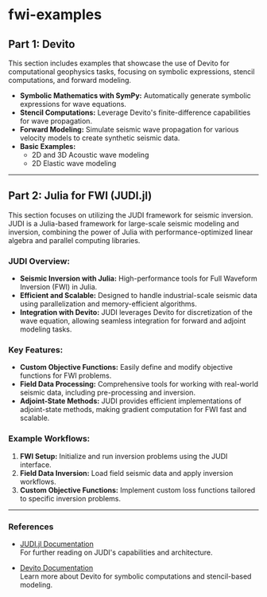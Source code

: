 # fwi-examples

## Part 1: Devito
This section includes examples that showcase the use of Devito for computational geophysics tasks, focusing on symbolic expressions, stencil computations, and forward modeling.

- **Symbolic Mathematics with SymPy:** Automatically generate symbolic expressions for wave equations.
- **Stencil Computations:** Leverage Devito's finite-difference capabilities for wave propagation.
- **Forward Modeling:** Simulate seismic wave propagation for various velocity models to create synthetic seismic data.
- **Basic Examples:**
  - 2D and 3D Acoustic wave modeling
  - 2D Elastic wave modeling

---

## Part 2: Julia for FWI (JUDI.jl)
This section focuses on utilizing the JUDI framework for seismic inversion. JUDI is a Julia-based framework for large-scale seismic modeling and inversion, combining the power of Julia with performance-optimized linear algebra and parallel computing libraries.

### JUDI Overview:
- **Seismic Inversion with Julia:** High-performance tools for Full Waveform Inversion (FWI) in Julia.
- **Efficient and Scalable:** Designed to handle industrial-scale seismic data using parallelization and memory-efficient algorithms.
- **Integration with Devito:** JUDI leverages Devito for discretization of the wave equation, allowing seamless integration for forward and adjoint modeling tasks.

### Key Features:
- **Custom Objective Functions:** Easily define and modify objective functions for FWI problems.
- **Field Data Processing:** Comprehensive tools for working with real-world seismic data, including pre-processing and inversion.
- **Adjoint-State Methods:** JUDI provides efficient implementations of adjoint-state methods, making gradient computation for FWI fast and scalable.

### Example Workflows:
1. **FWI Setup:** Initialize and run inversion problems using the JUDI interface.
2. **Field Data Inversion:** Load field seismic data and apply inversion workflows.
3. **Custom Objective Functions:** Implement custom loss functions tailored to specific inversion problems.

---

### References
- [JUDI.jl Documentation](https://slimgroup.github.io/JUDI.jl/dev/about/)  
  For further reading on JUDI's capabilities and architecture.
  
- [Devito Documentation](https://www.devitoproject.org/)  
  Learn more about Devito for symbolic computations and stencil-based modeling.
